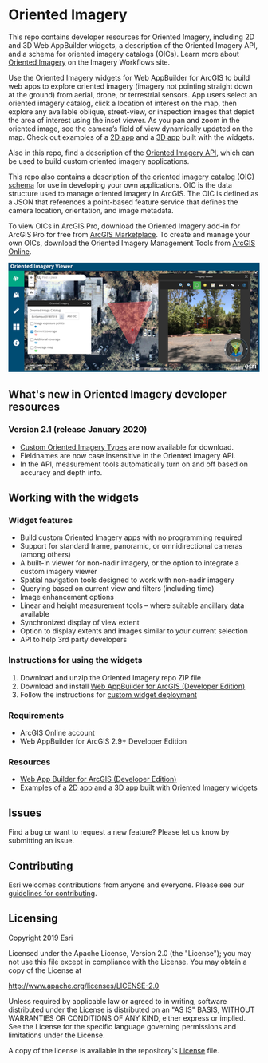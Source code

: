 # Oriented Imagery

This repo contains developer resources for Oriented Imagery, including 2D and 3D Web AppBuilder widgets, a description of the Oriented Imagery API, and a schema for oriented imagery catalogs (OICs). Learn more about [Oriented Imagery](https://doc.arcgis.com/en/imagery/workflows/resources/managing-and-visualizing-oriented-imagery.htm) on the Imagery Workflows site.

Use the Oriented Imagery widgets for Web AppBuilder for ArcGIS to build web apps to explore oriented imagery (imagery not pointing straight down at the ground) from aerial, drone, or terrestrial sensors. App users select an oriented imagery catalog, click a location of interest on the map, then explore any available oblique, street-view, or inspection images that depict the area of interest using the inset viewer. As you pan and zoom in the oriented image, see the camera’s field of view dynamically updated on the map. Check out examples of a [2D app](https://oi.geocloud.com/app/index.html) and a [3D app](https://oi.geocloud.com/app3D/index.html) built with the widgets.

Also in this repo, find a description of the [Oriented Imagery API](OrientedImagery_API.pdf), which can be used to build custom oriented imagery applications. 

This repo also contains a [description of the oriented imagery catalog (OIC) schema](OrientedImageryCatalog_Schema.pdf) for use in developing your own applications. OIC is the data structure used to manage oriented imagery in ArcGIS. The OIC is defined as a JSON that references a point-based feature service that defines the camera location, orientation, and image metadata. 

To view OICs in ArcGIS Pro, download the Oriented Imagery add-in for ArcGIS Pro for free from [ArcGIS Marketplace](https://marketplace.arcgis.com/listing.html?id=19b5028e59c141239d0a262117639f81). To create and manage your own OICs, download the Oriented Imagery Management Tools from [ArcGIS Online](https://www.arcgis.com/home/item.html?id=36ee0bbedca64a5a8b68d7c69ab51728).

![App](OrientedImageryExampleApp.png)


## What's new in Oriented Imagery developer resources

### Version 2.1 (release January 2020)

* [Custom Oriented Imagery Types](https://github.com/Esri/oriented-imagery/tree/master/CustomTypes) are now available for download.
* Fieldnames are now case insensitive in the Oriented Imagery API.
* In the API, measurement tools automatically turn on and off based on accuracy and depth info.

## Working with the widgets

### Widget features

* Build custom Oriented Imagery apps with no programming required
* Support for standard frame, panoramic, or omnidirectional cameras (among others) 
* A built-in viewer for non-nadir imagery, or the option to integrate a custom imagery viewer
* Spatial navigation tools designed to work with non-nadir imagery
* Querying based on current view and filters (including time)
* Image enhancement options
* Linear and height measurement tools – where suitable ancillary data available
* Synchronized display of view extent
* Option to display extents and images similar to your current selection
* API to help 3rd party developers


### Instructions for using the widgets

1. Download and unzip the Oriented Imagery repo ZIP file
2. Download and install [Web AppBuilder for ArcGIS (Developer Edition)](https://developers.arcgis.com/web-appbuilder/guide/getstarted.htm)
3. Follow the instructions for [custom widget deployment](https://developers.arcgis.com/web-appbuilder/guide/deploy-custom-widget-and-theme.htm) 

### Requirements

* ArcGIS Online account
* Web AppBuilder for ArcGIS 2.9+ Developer Edition

### Resources

* [Web App Builder for ArcGIS (Developer Edition)](https://developers.arcgis.com/web-appbuilder/)
* Examples of a [2D app](https://oi.geocloud.com/app/index.html) and a [3D app](https://oi.geocloud.com/app3D/index.html) built with Oriented Imagery widgets

## Issues

Find a bug or want to request a new feature?  Please let us know by submitting an issue.

## Contributing

Esri welcomes contributions from anyone and everyone. Please see our [guidelines for contributing](https://github.com/esri/contributing).

## Licensing
Copyright 2019 Esri

Licensed under the Apache License, Version 2.0 (the "License");
you may not use this file except in compliance with the License.
You may obtain a copy of the License at

   http://www.apache.org/licenses/LICENSE-2.0

Unless required by applicable law or agreed to in writing, software
distributed under the License is distributed on an "AS IS" BASIS,
WITHOUT WARRANTIES OR CONDITIONS OF ANY KIND, either express or implied.
See the License for the specific language governing permissions and
limitations under the License.

A copy of the license is available in the repository's [License](LICENSE?raw=true) file.



